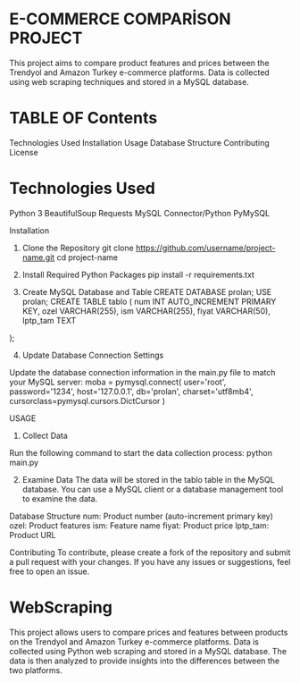# E-COMMERCE COMPARİSON PROJECT
This project aims to compare product features and prices between the Trendyol and Amazon Turkey e-commerce platforms. Data is collected using web scraping techniques and stored in a MySQL database.

# TABLE OF Contents
Technologies Used
Installation
Usage
Database Structure
Contributing
License

# Technologies Used
Python 3
BeautifulSoup
Requests
MySQL Connector/Python
PyMySQL

Installation

1. Clone the Repository
git clone https://github.com/username/project-name.git
cd project-name

2. Install Required Python Packages
pip install -r requirements.txt

3. Create MySQL Database and Table
CREATE DATABASE prolan;
USE prolan;
CREATE TABLE tablo (
    num INT AUTO_INCREMENT PRIMARY KEY,
    ozel VARCHAR(255),
    ism VARCHAR(255),
    fiyat VARCHAR(50),
    lptp_tam TEXT

);

4. Update Database Connection Settings

Update the database connection information in the main.py file to match your MySQL server:
moba = pymysql.connect(
    user='root',
    password='1234',
    host='127.0.0.1',
    db='prolan',
    charset='utf8mb4',
    cursorclass=pymysql.cursors.DictCursor
)

USAGE

1. Collect Data

Run the following command to start the data collection process:
python main.py

2. Examine Data
The data will be stored in the tablo table in the MySQL database. You can use a MySQL client or a database management tool to examine the data.

Database Structure
num: Product number (auto-increment primary key)
ozel: Product features
ism: Feature name
fiyat: Product price
lptp_tam: Product URL

Contributing
To contribute, please create a fork of the repository and submit a pull request with your changes. If you have any issues or suggestions, feel free to open an issue.

# WebScraping
This project allows users to compare prices and features between products on the Trendyol and Amazon Turkey e-commerce platforms. Data is collected using Python web scraping and stored in a MySQL database. The data is then analyzed to provide insights into the differences between the two platforms.
